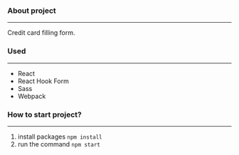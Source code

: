 ### About project
***
Credit card filling form.
### Used
***
* React
* React Hook Form
* Sass
* Webpack
### How to start project?
***
1. install packages ```npm install ```
2. run the command ```npm start ```




